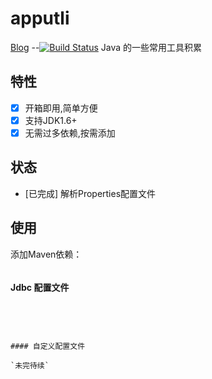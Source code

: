 # apputli

[Blog](https://chail.me)
--[![Build Status](https://img.shields.io/travis/junicorn/conf.svg?style=flat-square)](https://travis-ci.org/junicorn/conf)
Java 的一些常用工具积累


## 特性

* [x] 开箱即用,简单方便
* [x] 支持JDK1.6+
* [x] 无需过多依赖,按需添加

## 状态

- [已完成] 解析Properties配置文件


## 使用

添加Maven依赖：

```xml

```

#### Jdbc 配置文件 

```java

```

```



#### 自定义配置文件

`未完待续`

